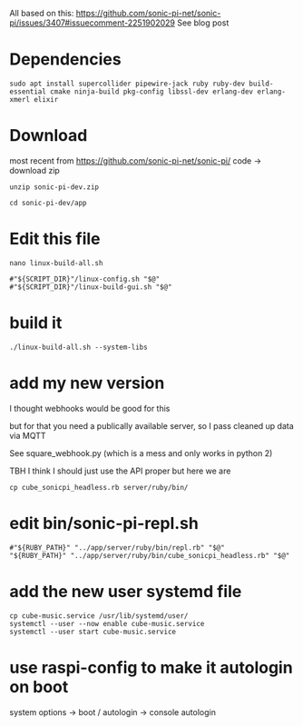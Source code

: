 All based on this: https://github.com/sonic-pi-net/sonic-pi/issues/3407#issuecomment-2251902029
See blog post

# Dependencies

    sudo apt install supercollider pipewire-jack ruby ruby-dev build-essential cmake ninja-build pkg-config libssl-dev erlang-dev erlang-xmerl elixir

# Download 
most recent from https://github.com/sonic-pi-net/sonic-pi/
code -> download zip

    unzip sonic-pi-dev.zip 

    cd sonic-pi-dev/app

# Edit this file

    nano linux-build-all.sh

    #"${SCRIPT_DIR}"/linux-config.sh "$@"
    #"${SCRIPT_DIR}"/linux-build-gui.sh "$@"

# build it

    ./linux-build-all.sh --system-libs

# add my new version
I thought webhooks would be good for this

but for that you need a publically available server, so I pass cleaned up data via MQTT

See square_webhook.py (which is a mess and only works in python 2)

TBH I think I should just use the API proper but here we are

    cp cube_sonicpi_headless.rb server/ruby/bin/

# edit bin/sonic-pi-repl.sh

    #"${RUBY_PATH}" "../app/server/ruby/bin/repl.rb" "$@"
    "${RUBY_PATH}" "../app/server/ruby/bin/cube_sonicpi_headless.rb" "$@"

# add the new user systemd file

    cp cube-music.service /usr/lib/systemd/user/
    systemctl --user --now enable cube-music.service 
    systemctl --user start cube-music.service

# use raspi-config to make it autologin on boot

system options -> boot / autologin -> console autologin

